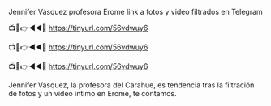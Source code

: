 Jennifer Vásquez profesora Erome link a fotos y video filtrados en Telegram

📺📱👉◄◄🔴 https://tinyurl.com/56vdwuy6

📺📱👉◄◄🔴 https://tinyurl.com/56vdwuy6

📺📱👉◄◄🔴 https://tinyurl.com/56vdwuy6


Jennifer Vásquez, la profesora del Carahue, es tendencia tras la filtración de fotos y un video íntimo en Erome, te contamos.
